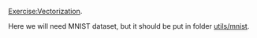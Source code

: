 [Exercise:Vectorization]. 

Here we will need MNIST dataset, but it should be put in folder [utils/mnist]. 

[Exercise:Vectorization]:http://ufldl.stanford.edu/wiki/index.php/Exercise:Vectorization
[utils/mnist]: https://github.com/cloudwalkio/ufldl-tutorial/tree/master/utils/mnist

